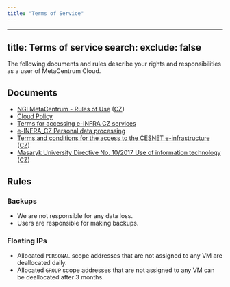 ```yaml
---
title: "Terms of Service"
---
```

---

title: Terms of service
search:
  exclude: false
---
The following documents and rules describe your rights and responsibilities as a user of MetaCentrum Cloud.

## Documents

- [NGI MetaCentrum - Rules of Use](https://www.metacentrum.cz/en/about/rules/index.html)  ([CZ](https://www.metacentrum.cz/cs/about/rules/index.html))
- [Cloud Policy](cloud-policy.md)
- [Terms for accessing e-INFRA CZ services](https://www.e-infra.cz/cs/file/8c17a18b8d2d21bade1fe2b4b0efe81c/525/20210408_Podminky_e-INFRA-CZ_EN.pdf)
- [e-INFRA_CZ Personal data processing](https://www.e-infra.cz/en/personal-data-processing)
- [Terms and conditions for the access to the CESNET e-infrastructure](https://www.cesnet.cz/conditions/?lang=en) ([CZ](https://www.cesnet.cz/podminky/))
- [Masaryk University Directive No. 10/2017 Use of information technology](https://is.muni.cz/do/mu/Uredni_deska/Predpisy_MU/Masarykova_univerzita/Smernice_MU/SM10-17/102278820/MU_Directive_No._10_2017_-_Use_of_Information_Technology.pdf) ([CZ](https://is.muni.cz/do/mu/Uredni_deska/Predpisy_MU/Masarykova_univerzita/Smernice_MU/SM10-17/102278820/Smernice_MU_c.10_2017_-_Pouzivani_informacnich_technologii__ucinna_od_15.6.2020_.pdf))



## Rules

### Backups

- We are not responsible for any data loss.
- Users are responsible for making backups.

### Floating IPs

- Allocated `PERSONAL` scope addresses that are not assigned to any VM are deallocated daily.
- Allocated `GROUP` scope addresses that are not assigned to any VM can be deallocated after 3 months.

